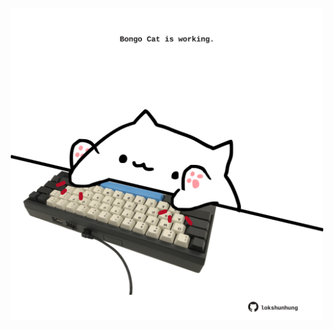 <!-- built at 16/02/2025, 02:25:00 UTC -->
<p align="center">
  <img width="500" height="500" src="./ReadmeImage.svg">
</p>
